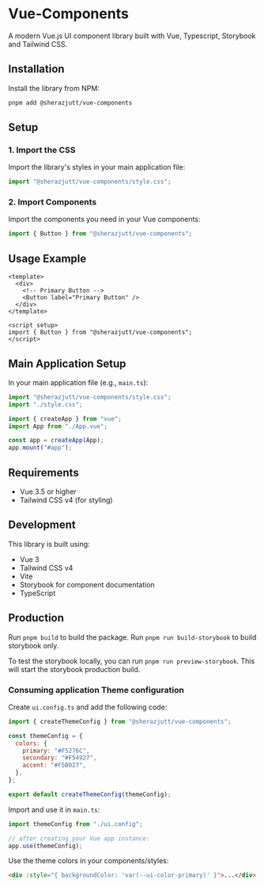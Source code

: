 # Vue-Components

A modern Vue.js UI component library built with Vue, Typescript, Storybook and Tailwind CSS.

## Installation

Install the library from NPM:

```bash
pnpm add @sherazjutt/vue-components
```

## Setup

### 1. Import the CSS

Import the library's styles in your main application file:

```javascript
import "@sherazjutt/vue-components/style.css";
```

### 2. Import Components

Import the components you need in your Vue components:

```javascript
import { Button } from "@sherazjutt/vue-components";
```

## Usage Example

```vue
<template>
  <div>
    <!-- Primary Button -->
    <Button label="Primary Button" />
  </div>
</template>

<script setup>
import { Button } from "@sherazjutt/vue-components";
</script>
```

## Main Application Setup

In your main application file (e.g., `main.ts`):

```javascript
import "@sherazjutt/vue-components/style.css";
import "./style.css";

import { createApp } from "vue";
import App from "./App.vue";

const app = createApp(App);
app.mount("#app");
```

## Requirements

- Vue 3.5 or higher
- Tailwind CSS v4 (for styling)

## Development

This library is built using:

- Vue 3
- Tailwind CSS v4
- Vite
- Storybook for component documentation
- TypeScript

## Production

Run `pnpm build` to build the package.
Run `pnpm run build-storybook` to build storybook only.

To test the storybook locally, you can run `pnpm run preview-storybook`. This will start the storybook production build.

### Consuming application Theme configuration

Create `ui.config.ts` and add the following code:

```javascript
import { createThemeConfig } from "@sherazjutt/vue-components";

const themeConfig = {
  colors: {
    primary: "#F5276C",
    secondary: "#F54927",
    accent: "#F5B027",
  },
};

export default createThemeConfig(themeConfig);
```

Import and use it in `main.ts`:

```javascript
import themeConfig from "./ui.config";

// after creating your Vue app instance:
app.use(themeConfig);
```

Use the theme colors in your components/styles:

```html
<div :style="{ backgroundColor: 'var(--ui-color-primary)' }">...</div>
```
